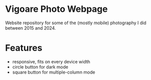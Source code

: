 # Vigoare Photo Webpage

Website repository for some of the (mostly mobile) photography I did between 2015 and 2024.

# Features

- responsive, fits on every device width
- circle button for dark mode
- square button for multiple-column mode
